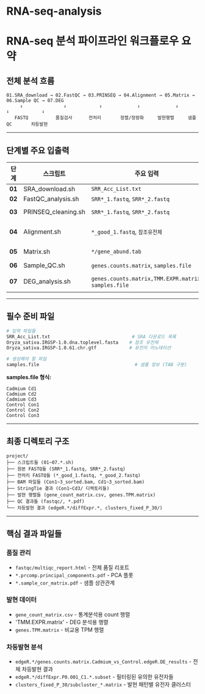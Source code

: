# RNA-seq-analysis

# RNA-seq 분석 파이프라인 워크플로우 요약

## 전체 분석 흐름

```
01.SRA_download → 02.FastQC → 03.PRINSEQ → 04.Alignment → 05.Matrix → 06.Sample QC → 07.DEG
     ↓               ↓            ↓             ↓             ↓           ↓            ↓
   FASTQ          품질검사      전처리       정렬/정량화     발현행렬     샘플QC       차등발현
```

---

## 단계별 주요 입출력

| 단계 | 스크립트 | 주요 입력 | 주요 출력 |
|------|----------|-----------|-----------|
| **01** | SRA_download.sh | `SRR_Acc_List.txt` | `SRR*_1.fastq`, `SRR*_2.fastq` |
| **02** | FastQC_analysis.sh | `SRR*_1.fastq`, `SRR*_2.fastq` | `fastqc/multiqc_report.html` |
| **03** | PRINSEQ_cleaning.sh | `SRR*_1.fastq`, `SRR*_2.fastq` | `SRR*_good_1.fastq`, `SRR*_good_2.fastq` |
| **04** | Alignment.sh | `*_good_1.fastq`, `참조유전체` | `Con1~3_sorted.bam`, `Cd1~3_sorted.bam`, `Con1~Cd3/gene_abund.tab` |
| **05** | Matrix.sh | `*/gene_abund.tab` | `gene_count_matrix.csv`, `genes.TPM.matrix` |
| **06** | Sample_QC.sh | `genes.counts.matrix`, `samples.file` | `*.pdf` (PCA, 상관관계) |
| **07** | DEG_analysis.sh | `genes.counts.matrix,TMM.EXPR.matrix`, `samples.file` | `edgeR.*/` (차등발현 결과, 클러스터) |

---

## 필수 준비 파일

```bash
# 입력 파일들
SRR_Acc_List.txt                              # SRA 다운로드 목록
Oryza_sativa.IRGSP-1.0.dna.toplevel.fasta    # 참조 유전체
Oryza_sativa.IRGSP-1.0.61.chr.gtf            # 유전자 어노테이션

# 생성해야 할 파일
samples.file                                   # 샘플 정보 (TAB 구분)
```

**samples.file 형식:**
```
Cadmium	Cd1
Cadmium	Cd2  
Cadmium	Cd3
Control	Con1
Control	Con2
Control	Con3
```

---

## 최종 디렉토리 구조

```
project/
├── 스크립트들 (01~07.*.sh)
├── 원본 FASTQ들 (SRR*_1.fastq, SRR*_2.fastq)  
├── 전처리 FASTQ들 (*_good_1.fastq, *_good_2.fastq)
├── BAM 파일들 (Con1~3_sorted.bam, Cd1~3_sorted.bam)
├── StringTie 결과 (Con1~Cd3/ 디렉토리들)
├── 발현 행렬들 (gene_count_matrix.csv, genes.TPM.matrix)
├── QC 결과들 (fastqc/, *.pdf)
└── 차등발현 결과 (edgeR.*/diffExpr.*, clusters_fixed_P_30/)
```

---

## 핵심 결과 파일들

### 품질 관리
- `fastqc/multiqc_report.html` - 전체 품질 리포트
- `*.prcomp.principal_components.pdf` - PCA 플롯
- `*.sample_cor_matrix.pdf` - 샘플 상관관계

### 발현 데이터  
- `gene_count_matrix.csv` - 통계분석용 count 행렬
- 'TMM.EXPR.matrix' - DEG 분석용 행렬
- `genes.TPM.matrix` - 비교용 TPM 행렬

### 차등발현 분석
- `edgeR.*/genes.counts.matrix.Cadmium_vs_Control.edgeR.DE_results` - 전체 차등발현 결과
- `edgeR.*/diffExpr.P0.001_C1.*.subset` - 필터링된 유의한 유전자들
- `clusters_fixed_P_30/subcluster_*.matrix` - 발현 패턴별 유전자 클러스터

